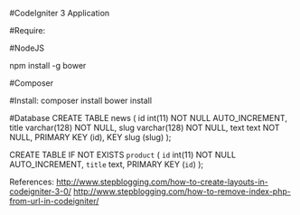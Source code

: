 #CodeIgniter 3 Application

#Require:

#NodeJS

npm install -g bower

#Composer

#Install:
composer install
bower install

#Database
CREATE TABLE news (
        id int(11) NOT NULL AUTO_INCREMENT,
        title varchar(128) NOT NULL,
        slug varchar(128) NOT NULL,
        text text NOT NULL,
        PRIMARY KEY (id),
        KEY slug (slug)
);


CREATE TABLE IF NOT EXISTS `product` (
  `id` int(11) NOT NULL AUTO_INCREMENT,
  `title` text,
  PRIMARY KEY (`id`)
);




References:
http://www.stepblogging.com/how-to-create-layouts-in-codeigniter-3-0/
http://www.stepblogging.com/how-to-remove-index-php-from-url-in-codeigniter/